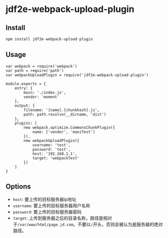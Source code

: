 # jdf2e-webpack-upload-plugin

## Install

```javascript
npm install jdf2e-webpack-upload-plugin
```

## Usage

```
var webpack = require('webpack')
var path = require('path')
var webpackUploadPlugin = require('jdf2e-webpack-upload-plugin')

module.exports = {
	entry: {
		main: './index.js',
		vendor: 'moment'
	},
	output: {
		filename: '[name].[chunkhash].js',
		path: path.resolve(__dirname, 'dist')
	},
	plugins: [
		new webpack.optimize.CommonsChunkPlugin({
			name: ['vendor', 'manifest']
		}),
		new webpackUploadPlugin({
			username: 'test',
			password: 'test',
			host: '192.168.1.1',
			target: 'webpackTest'
		})
	]
}
```

## Options

* `host`: 要上传的目标服务器ip地址
* `username`: 要上传的目标服务器用户名称
* `password`: 要上传的目标服务器密码
* `target`: 上传到服务器之后的目录名称，路径是相对于`/var/www/html/page.jd.com`。不要以`/`开头，否则会被认为是服务器的绝对路径。

